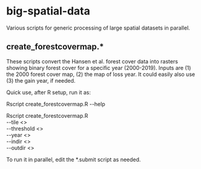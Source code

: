 # big-spatial-data

Various scripts for generic processing of large spatial datasets in parallel. 

## create_forestcovermap.*
These scripts convert the Hansen et al. forest cover data into rasters showing binary forest cover for a specific year (2000-2019). Inputs are (1) the 2000 forest cover map, (2) the map of loss year. It could easily also use (3) the gain year, if needed. 

Quick use, after R setup, run it as:

Rscript create_forestcovermap.R --help

Rscript create_forestcovermap.R \
--tile <> \
--threshold <> \
--year <> \
--indir <> \
--outdir <>

To run it in parallel, edit the *.submit script as needed.
